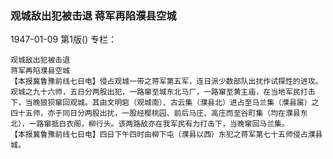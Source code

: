 ### 观城敌出犯被击退  蒋军再陷濮县空城

1947-01-09
第1版()
专栏：

    观城敌出犯被击退
    蒋军再陷濮县空城
    【本报冀鲁豫前线七日电】侵占观城一带之蒋军第五军，连日派少数部队出扰作试探性的进攻。观城之九十六师，五日分两股出犯，一路窜至城东北马厂，一路窜至黄主庙，在当地军民打击下，当晚狼狈窜回观城。其由文明砦（观城南）、古云集（濮县北）进占至马兰集（濮县属）之四十五师，亦于同日分两股出扰，一股经樱桃园、前后马庄、高庄而至谷町集（均在濮县东北），一路窜抵白衣阁，柳行头。该两路敌亦在我军民有力打击下，当晚窜回马兰集。
    【本报冀鲁豫前线七日电】四日下午四时由柳下屯（濮县以西）东犯之蒋军第七十五师侵占濮县城。
